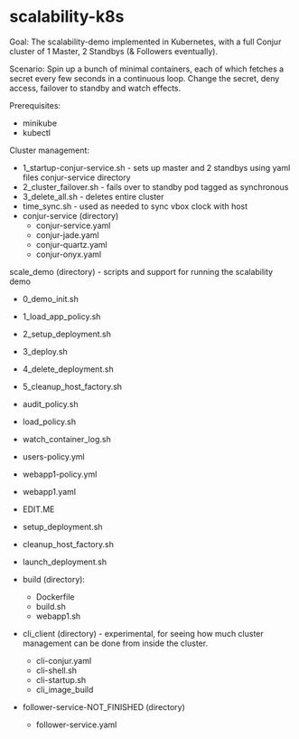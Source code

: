 # scalability-k8s

Goal: The scalability-demo implemented in Kubernetes, with a full Conjur cluster of 1 Master, 2 Standbys (& Followers eventually).

Scenario: Spin up a bunch of minimal containers, each of which fetches a secret every few seconds in a continuous loop. Change the secret, deny access, failover to standby and watch effects.

Prerequisites:
- minikube
- kubectl

Cluster management:
- 1_startup-conjur-service.sh - sets up master and 2 standbys using yaml files conjur-service directory
- 2_cluster_failover.sh - fails over to standby pod tagged as synchronous
- 3_delete_all.sh - deletes entire cluster
- time_sync.sh - used as needed to sync vbox clock with host
- conjur-service (directory)
  - conjur-service.yaml
  - conjur-jade.yaml
  - conjur-quartz.yaml
  - conjur-onyx.yaml	

scale_demo (directory) - scripts and support for running the scalability demo
- 0_demo_init.sh
- 1_load_app_policy.sh
- 2_setup_deployment.sh
- 3_deploy.sh
- 4_delete_deployment.sh
- 5_cleanup_host_factory.sh
- audit_policy.sh
- load_policy.sh
- watch_container_log.sh
- users-policy.yml
- webapp1-policy.yml
- webapp1.yaml
- EDIT.ME
- setup_deployment.sh
- cleanup_host_factory.sh
- launch_deployment.sh
- build (directory):
  - Dockerfile
  - build.sh
  - webapp1.sh

- cli_client (directory) - experimental, for seeing how much cluster management can be done from inside the cluster.
  - cli-conjur.yaml
  - cli-shell.sh
  - cli-startup.sh
  - cli_image_build
  
- follower-service-NOT_FINISHED (directory)
  - follower-service.yaml
